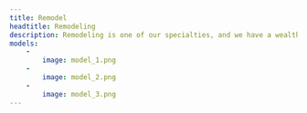 ```yaml
---
title: Remodel
headtitle: Remodeling
description: Remodeling is one of our specialties, and we have a wealth of experience in  transforming outdated and tired spaces into beautiful, modern living areas. Whether it's  a kitchen renovation, bathroom remodel, or a complete home makeover, our skilled  team of designers and builders will work closely with you to create a space that is not  only aesthetically pleasing but also functional and practical for your everyday needs. We  pay attention to every detail; from the layout and design, to the selection of materials  and finishes, we strive to surpass your expectations.
models:
    -
        image: model_1.png
    -
        image: model_2.png
    -
        image: model_3.png
---
```

